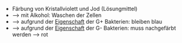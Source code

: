 - Färbung von Kristallviolett und Jod (Lösungmittel)
- --> mit Alkohol: Waschen der Zellen 
- --> aufgrund der [Eigenschaft](Gram+,%20und%20Gram-%20Unterschied.md) der G+ Bakterien: bleiben blau
- --> aufgrund der [Eigenschaft](Gram+,%20und%20Gram-%20Unterschied.md) der G- Bakterien: muss nachgefärbt werden --> rot 
